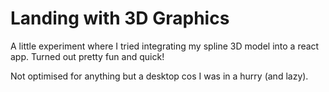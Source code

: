 # Landing with 3D Graphics

A little experiment where I tried integrating my spline 3D model
into a react app.
Turned out pretty fun and quick!

Not optimised for anything but a desktop cos I was in a hurry (and lazy).
